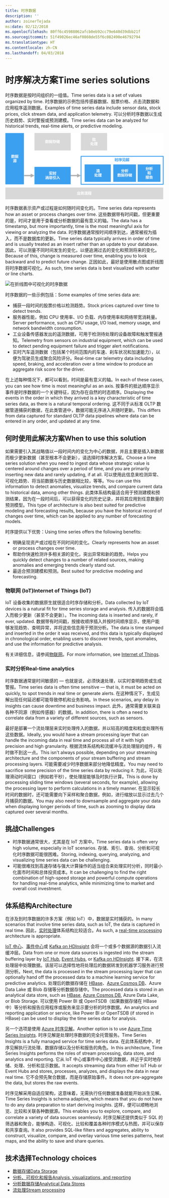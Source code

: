 ```yaml
---
title: 时序数据
description: ''
author: zoinerTejada
ms:date: 02/12/2018
ms.openlocfilehash: 80ff6c45988062afcb0eb92cc79e640d39dbb21f
ms.sourcegitcommit: 51f49026ec46af0860de55f6c082490e46792794
ms.translationtype: HT
ms.contentlocale: zh-CN
ms.lasthandoff: 04/03/2018
---
```

# <a name="time-series-solutions"></a><span data-ttu-id="dfaaf-102">时序解决方案</span><span class="sxs-lookup"><span data-stu-id="dfaaf-102">Time series solutions</span></span>

<span data-ttu-id="dfaaf-103">时序数据是按时间组织的一组值。</span><span class="sxs-lookup"><span data-stu-id="dfaaf-103">Time series data is a set of values organized by time.</span></span> <span data-ttu-id="dfaaf-104">时序数据的示例包括传感器数据、股票价格、点击流数据和应用程序遥测数据。</span><span class="sxs-lookup"><span data-stu-id="dfaaf-104">Examples of time series data include sensor data, stock prices, click stream data, and application telemetry.</span></span> <span data-ttu-id="dfaaf-105">可以分析时序数据以生成历史趋势、实时警报或预测建模。</span><span class="sxs-lookup"><span data-stu-id="dfaaf-105">Time series data can be analyzed for historical trends, real-time alerts, or predictive modeling.</span></span>

![时序见解](./images/time-series-insights.png) 

<span data-ttu-id="dfaaf-107">时序数据表示资产或过程是如何随时间变化的。</span><span class="sxs-lookup"><span data-stu-id="dfaaf-107">Time series data represents how an asset or process changes over time.</span></span> <span data-ttu-id="dfaaf-108">这些数据带有时间戳，但更重要的是，时间才是用于查看或分析数据的最有意义的轴。</span><span class="sxs-lookup"><span data-stu-id="dfaaf-108">The data has a timestamp, but more importantly, time is the most meaningful axis for viewing or analyzing the data.</span></span> <span data-ttu-id="dfaaf-109">时序数据通常按时间顺序到达，通常被视为插入，而不是数据库的更新。</span><span class="sxs-lookup"><span data-stu-id="dfaaf-109">Time series data typically arrives in order of time and is usually treated as an insert rather than an update to your database.</span></span> <span data-ttu-id="dfaaf-110">因此，可以测量不同时间发生的变化，以便追溯过去的变化和预测将来的变化。</span><span class="sxs-lookup"><span data-stu-id="dfaaf-110">Because of this, change is measured over time, enabling you to look backward and to predict future change.</span></span> <span data-ttu-id="dfaaf-111">正因如此，最好是使用散点图或折线图将时序数据可视化。</span><span class="sxs-lookup"><span data-stu-id="dfaaf-111">As such, time series data is best visualized with scatter or line charts.</span></span>

![在折线图中可视化的时序数据](./images/time-series-chart.png)

<span data-ttu-id="dfaaf-113">时序数据的一些示例包括：</span><span class="sxs-lookup"><span data-stu-id="dfaaf-113">Some examples of time series data are:</span></span>

- <span data-ttu-id="dfaaf-114">捕获一段时间的股票价格以检测趋势。</span><span class="sxs-lookup"><span data-stu-id="dfaaf-114">Stock prices captured over time to detect trends.</span></span>
- <span data-ttu-id="dfaaf-115">服务器性能，例如 CPU 使用率、I/O 负载、内存使用率和网络带宽消耗量。</span><span class="sxs-lookup"><span data-stu-id="dfaaf-115">Server performance, such as CPU usage, I/O load, memory usage, and network bandwidth consumption.</span></span>
- <span data-ttu-id="dfaaf-116">工业设备传感器发出的遥测数据，可用于检测待处理的设备故障和触发警报通知。</span><span class="sxs-lookup"><span data-stu-id="dfaaf-116">Telemetry from sensors on industrial equipment, which can be used to detect pending equipment failure and trigger alert notifications.</span></span>
- <span data-ttu-id="dfaaf-117">实时汽车遥测数据（包括某个时间范围内的车速、刹车状况和加速能力），以便为驾驶员生成聚合风险评分。</span><span class="sxs-lookup"><span data-stu-id="dfaaf-117">Real-time car telemetry data including speed, braking, and acceleration over a time window to produce an aggregate risk score for the driver.</span></span>

<span data-ttu-id="dfaaf-118">在上述每种情况下，都可以看到，时间是最有意义的轴。</span><span class="sxs-lookup"><span data-stu-id="dfaaf-118">In each of these cases, you can see how time is most meaningful as an axis.</span></span> <span data-ttu-id="dfaaf-119">按事件的抵达顺序显示事件是时序数据的一个关键特征，因为存在自然的时态顺序。</span><span class="sxs-lookup"><span data-stu-id="dfaaf-119">Displaying the events in the order in which they arrived is a key characteristic of time series data, as there is a natural temporal ordering.</span></span> <span data-ttu-id="dfaaf-120">这不同于从标准 OLTP 数据管道捕获的数据，在此类管道中，数据可能无序进入并随时更新。</span><span class="sxs-lookup"><span data-stu-id="dfaaf-120">This differs from data captured for standard OLTP data pipelines where data can be entered in any order, and updated at any time.</span></span>

## <a name="when-to-use-this-solution"></a><span data-ttu-id="dfaaf-121">何时使用此解决方案</span><span class="sxs-lookup"><span data-stu-id="dfaaf-121">When to use this solution</span></span>

<span data-ttu-id="dfaaf-122">如果需要引入其战略值以一段时间内的变化为中心的数据，并且主要是插入新数据而极少更新数据（甚至根本不会更新），请选择时序解决方案。</span><span class="sxs-lookup"><span data-stu-id="dfaaf-122">Choose a time series solution when you need to ingest data whose strategic value is centered around changes over a period of time, and you are primarily inserting new data and rarely updating, if at all.</span></span> <span data-ttu-id="dfaaf-123">可以使用此信息来检测异常、可视化趋势、将当前数据与历史数据相比较，等等。</span><span class="sxs-lookup"><span data-stu-id="dfaaf-123">You can use this information to detect anomalies, visualize trends, and compare current data to historical data, among other things.</span></span> <span data-ttu-id="dfaaf-124">此类体系结构最适合用于预测建模和预测结果，因为在一段时间后，可以获得变化的历史记录，并将其应用到任意数量的预测模型。</span><span class="sxs-lookup"><span data-stu-id="dfaaf-124">This type of architecture is also best suited for predictive modeling and forecasting results, because you have the historical record of changes over time, which can be applied to any number of forecasting models.</span></span> 

<span data-ttu-id="dfaaf-125">时序提供以下优势：</span><span class="sxs-lookup"><span data-stu-id="dfaaf-125">Using time series offers the following benefits:</span></span>

* <span data-ttu-id="dfaaf-126">明确呈现资产或过程在不同时间的变化。</span><span class="sxs-lookup"><span data-stu-id="dfaaf-126">Clearly represents how an asset or process changes over time.</span></span>
* <span data-ttu-id="dfaaf-127">帮助你快速检测许多相关源的变化，突出异常和新的趋势。</span><span class="sxs-lookup"><span data-stu-id="dfaaf-127">Helps you quickly detect changes to a number of related sources, making anomalies and emerging trends clearly stand out.</span></span>
* <span data-ttu-id="dfaaf-128">最适合预测建模和预测。</span><span class="sxs-lookup"><span data-stu-id="dfaaf-128">Best suited for predictive modeling and forecasting.</span></span>

### <a name="internet-of-things-iot"></a><span data-ttu-id="dfaaf-129">物联网 (IoT)</span><span class="sxs-lookup"><span data-stu-id="dfaaf-129">Internet of Things (IoT)</span></span>

<span data-ttu-id="dfaaf-130">IoT 设备收集的数据原生就很适合时序存储和分析。</span><span class="sxs-lookup"><span data-stu-id="dfaaf-130">Data collected by IoT devices is a natural fit for time series storage and analysis.</span></span> <span data-ttu-id="dfaaf-131">传入的数据将会插入而极少更新（甚至不会更新）。</span><span class="sxs-lookup"><span data-stu-id="dfaaf-131">The incoming data is inserted and rarely, if ever, updated.</span></span> <span data-ttu-id="dfaaf-132">数据带有时间戳，按接收顺序插入并按时间顺序显示，使用户能够发现趋势、查明异常，并将这些信息用于预测分析。</span><span class="sxs-lookup"><span data-stu-id="dfaaf-132">The data is time stamped and inserted in the order it was received, and this data is typically displayed in chronological order, enabling users to discover trends, spot anomalies, and use the information for predictive analysis.</span></span>

<span data-ttu-id="dfaaf-133">有关详细信息，请参阅[物联网](../big-data/index.md#internet-of-things-iot)。</span><span class="sxs-lookup"><span data-stu-id="dfaaf-133">For more information, see [Internet of Things](../big-data/index.md#internet-of-things-iot).</span></span>

### <a name="real-time-analytics"></a><span data-ttu-id="dfaaf-134">实时分析</span><span class="sxs-lookup"><span data-stu-id="dfaaf-134">Real-time analytics</span></span>

<span data-ttu-id="dfaaf-135">时序数据通常是时间敏感的 &mdash; 也就是说，必须快速处理，以实时查明趋势或生成警报。</span><span class="sxs-lookup"><span data-stu-id="dfaaf-135">Time series data is often time sensitive &mdash; that is, it must be acted on quickly, to spot trends in real time or generate alerts.</span></span> <span data-ttu-id="dfaaf-136">在这种情况下，生成见解出现任何延迟都可能导致停机和业务影响。</span><span class="sxs-lookup"><span data-stu-id="dfaaf-136">In these scenarios, any delay in insights can cause downtime and business impact.</span></span> <span data-ttu-id="dfaaf-137">此外，通常需要关联来自各种不同源（例如传感器）的数据。</span><span class="sxs-lookup"><span data-stu-id="dfaaf-137">In addition, there is often a need to correlate data from a variety of different sources, such as sensors.</span></span>

<span data-ttu-id="dfaaf-138">最好是部署一个流处理层来实时处理传入的数据，并以较高的精度和粒度处理所有这些数据。</span><span class="sxs-lookup"><span data-stu-id="dfaaf-138">Ideally, you would have a stream processing layer that can handle the incoming data in real time and process all of it with high precision and high granularity.</span></span> <span data-ttu-id="dfaaf-139">根据流体系结构和流缓冲与流处理层的组件，有时做不到这一点。</span><span class="sxs-lookup"><span data-stu-id="dfaaf-139">This isn't always possible, depending on your streaming architecture and the components of your stream buffering and stream processing layers.</span></span> <span data-ttu-id="dfaaf-140">可能需要减少时序数据来部分地降低精度。</span><span class="sxs-lookup"><span data-stu-id="dfaaf-140">You may need to sacrifice some precision of the time series data by reducing it.</span></span> <span data-ttu-id="dfaaf-141">为此，可以处理滑动时间窗口（例如若干秒），使处理层能够及时执行计算。</span><span class="sxs-lookup"><span data-stu-id="dfaaf-141">This is done by processing sliding time windows (several seconds, for example), allowing the processing layer to perform calculations in a timely manner.</span></span> <span data-ttu-id="dfaaf-142">在显示较长时间的数据时，还可能需要向下采样和聚合数据，例如，进行缩放以显示过去几个月捕获的数据。</span><span class="sxs-lookup"><span data-stu-id="dfaaf-142">You may also need to downsample and aggregate your data when displaying longer periods of time, such as zooming to display data captured over several months.</span></span>

## <a name="challenges"></a><span data-ttu-id="dfaaf-143">挑战</span><span class="sxs-lookup"><span data-stu-id="dfaaf-143">Challenges</span></span>

* <span data-ttu-id="dfaaf-144">时序数据通常很大，尤其是在 IoT 方案中。</span><span class="sxs-lookup"><span data-stu-id="dfaaf-144">Time series data is often very high volume, especially in IoT scenarios.</span></span> <span data-ttu-id="dfaaf-145">存储、索引、查询、分析和可视化时序数据可能很困难。</span><span class="sxs-lookup"><span data-stu-id="dfaaf-145">Storing, indexing, querying, analyzing, and visualizing time series data can be challenging.</span></span> 
* <span data-ttu-id="dfaaf-146">可能很难找到高速存储与强大计算操作的适当组合来处理实时分析，同时最小化面市时间和总体投资成本。</span><span class="sxs-lookup"><span data-stu-id="dfaaf-146">It can be challenging to find the right combination of high-speed storage and powerful compute operations for handling real-time analytics, while minimizing time to market and overall cost investment.</span></span>

## <a name="architecture"></a><span data-ttu-id="dfaaf-147">体系结构</span><span class="sxs-lookup"><span data-stu-id="dfaaf-147">Architecture</span></span>

<span data-ttu-id="dfaaf-148">在涉及到时序数据的许多方案（例如 IoT）中，数据是实时捕获的。</span><span class="sxs-lookup"><span data-stu-id="dfaaf-148">In many scenarios that involve time series data, such as IoT, the data is captured in real time.</span></span> <span data-ttu-id="dfaaf-149">因此，[实时处理](../big-data/real-time-processing.md)体系结构比较适合。</span><span class="sxs-lookup"><span data-stu-id="dfaaf-149">As such, a [real-time processing](../big-data/real-time-processing.md) architecture is appropriate.</span></span> 

<span data-ttu-id="dfaaf-150">[IoT 中心](/azure/iot-hub/)、[事件中心](/azure/event-hubs/)或 [Kafka on HDInsight](/azure/hdinsight/kafka/apache-kafka-introduction) 会将一个或多个数据源的数据引入流缓冲层。</span><span class="sxs-lookup"><span data-stu-id="dfaaf-150">Data from one or more data sources is ingested into the stream buffering layer by [IoT Hub](/azure/iot-hub/), [Event Hubs](/azure/event-hubs/), or [Kafka on HDInsight](/azure/hdinsight/kafka/apache-kafka-introduction).</span></span> <span data-ttu-id="dfaaf-151">接下来，在流处理层中处理数据。该层可以选择性地将处理后的数据转发到机器学习服务进行预测分析。</span><span class="sxs-lookup"><span data-stu-id="dfaaf-151">Next, the data is processed in the stream processing layer that can optionally hand off the processed data to a machine learning service for predictive analytics.</span></span> <span data-ttu-id="dfaaf-152">处理后的数据存储在 [HBase](/azure/hdinsight/hbase/apache-hbase-overview)、[Azure Cosmos DB](/azure/cosmos-db/)、Azure Data Lake 或 Blob 存储等分析数据存储中。</span><span class="sxs-lookup"><span data-stu-id="dfaaf-152">The processed data is stored in an analytical data store, such as [HBase](/azure/hdinsight/hbase/apache-hbase-overview), [Azure Cosmos DB](/azure/cosmos-db/), Azure Data Lake, or Blob Storage.</span></span> <span data-ttu-id="dfaaf-153">可以使用 Power BI 或 OpenTSDB（如果数据存储在 HBase 中）等分析和报告应用程序或服务来显示要分析的时序数据。</span><span class="sxs-lookup"><span data-stu-id="dfaaf-153">An analytics and reporting application or service, like Power BI or OpenTSDB (if stored in HBase) can be used to display the time series data for analysis.</span></span>

<span data-ttu-id="dfaaf-154">另一个选项是使用 [Azure 时序见解](/azure/time-series-insights/)。</span><span class="sxs-lookup"><span data-stu-id="dfaaf-154">Another option is to use [Azure Time Series Insights](/azure/time-series-insights/).</span></span> <span data-ttu-id="dfaaf-155">时序见解是处理时序数据的完全托管服务。</span><span class="sxs-lookup"><span data-stu-id="dfaaf-155">Time Series Insights is a fully managed service for time series data.</span></span> <span data-ttu-id="dfaaf-156">在此体系结构中，时序见解执行流处理、数据存储以及分析和报告的角色。</span><span class="sxs-lookup"><span data-stu-id="dfaaf-156">In this architecture, Time Series Insights performs the roles of stream processing, data store, and analytics and reporting.</span></span> <span data-ttu-id="dfaaf-157">它从 IoT 中心或事件中心接受流数据，并近乎实时地存储、处理、分析和显示数据。</span><span class="sxs-lookup"><span data-stu-id="dfaaf-157">It accepts streaming data from either IoT Hub or Event Hubs and stores, processes, analyzes, and displays the data in near real time.</span></span> <span data-ttu-id="dfaaf-158">它不会预先聚合数据，而是存储原始事件。</span><span class="sxs-lookup"><span data-stu-id="dfaaf-158">It does not pre-aggregate the data, but stores the raw events.</span></span>

<span data-ttu-id="dfaaf-159">时序见解采用自适应架构，这意味着，无需执行任何数据准备就能开始派生见解。</span><span class="sxs-lookup"><span data-stu-id="dfaaf-159">Time Series Insights is schema adaptive, which means that you do not have to do any data preparation to start deriving insights.</span></span> <span data-ttu-id="dfaaf-160">这样，便可以顺畅地浏览、比较和关联各种数据源。</span><span class="sxs-lookup"><span data-stu-id="dfaaf-160">This enables you to explore, compare, and correlate a variety of data sources seamlessly.</span></span> <span data-ttu-id="dfaaf-161">时序见解还提供类似于 SQL 的筛选器和聚合，能够构造、可视化、比较和覆盖各种时序模式与热图，并可以保存和共享查询。</span><span class="sxs-lookup"><span data-stu-id="dfaaf-161">It also provides SQL-like filters and aggregates, ability to construct, visualize, compare, and overlay various time series patterns, heat maps, and the ability to save and share queries.</span></span> 

## <a name="technology-choices"></a><span data-ttu-id="dfaaf-162">技术选择</span><span class="sxs-lookup"><span data-stu-id="dfaaf-162">Technology choices</span></span>

- [<span data-ttu-id="dfaaf-163">数据存储</span><span class="sxs-lookup"><span data-stu-id="dfaaf-163">Data Storage</span></span>](../technology-choices/data-storage.md)
- [<span data-ttu-id="dfaaf-164">分析、可视化和报告</span><span class="sxs-lookup"><span data-stu-id="dfaaf-164">Analysis, visualizations, and reporting</span></span>](../technology-choices/analysis-visualizations-reporting.md)
- [<span data-ttu-id="dfaaf-165">分析数据存储</span><span class="sxs-lookup"><span data-stu-id="dfaaf-165">Analytical Data Stores</span></span>](../technology-choices/analytical-data-stores.md)
- [<span data-ttu-id="dfaaf-166">流处理</span><span class="sxs-lookup"><span data-stu-id="dfaaf-166">Stream processing</span></span>](../technology-choices/stream-processing.md)